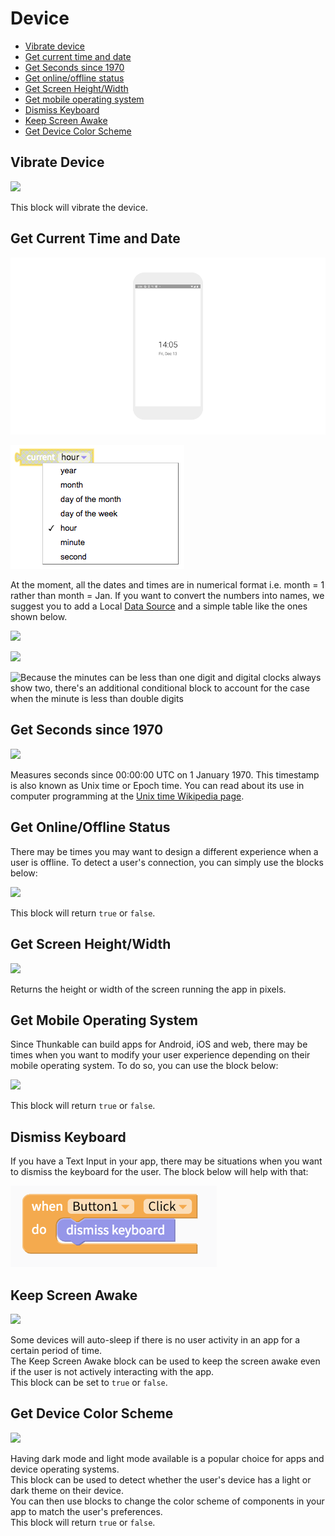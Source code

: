 # Device

* [Vibrate device](device.md#vibrate-device)
* [Get current time and date](device.md#get-current-time-and-date)
* [Get Seconds since 1970](device.md#seconds-since-1970)
* [Get online/offline status](device.md#get-online-offline-status)
* [Get Screen Height/Width](device.md#screen-height-width)
* [Get mobile operating system](device.md#get-mobile-operating-system)
* [Dismiss Keyboard](device.md#dismiss-keyboard)
* [Keep Screen Awake](device.md#keep-screen-awake)
* [Get Device Color Scheme](device.md#get-device-color-scheme)

## Vibrate Device

![](.gitbook/assets/vibrate.png)

This block will vibrate the device.

## Get Current Time and Date

![](.gitbook/assets/thunkable-docs-exhibits-93.png)

![](.gitbook/assets/screen-shot-2018-12-13-at-12.58.32-pm.png)

At the moment, all the dates and times are in numerical format i.e. month = 1 rather than month = Jan. If you want to convert the numbers into names, we suggest you to add a Local [Data Source](data-sources.md#create-your-own-table) and a simple table like the ones shown below.

![](.gitbook/assets/screen-shot-2021-04-08-at-11.31.33-am.png)

![](.gitbook/assets/screen-shot-2021-04-08-at-11.29.04-am.png)

![Because the minutes can be less than one digit and digital clocks always show two, there&apos;s an additional conditional block to account for the case when the minute is less than double digits](.gitbook/assets/screen-shot-2021-04-08-at-11.32.04-am.png)

## Get Seconds since 1970

![](.gitbook/assets/unix.png)

Measures seconds since 00:00:00 UTC on 1 January 1970. This timestamp is also known as Unix time or Epoch time. You can read about its use in computer programming at the [Unix time Wikipedia page](https://en.wikipedia.org/wiki/Unix_time).

## Get Online/Offline Status

There may be times you may want to design a different experience when a user is offline. To detect a user's connection, you can simply use the blocks below:

![](.gitbook/assets/screen-shot-2021-04-08-at-11.33.31-am.png)

This block will return `true` or `false`.

## Get Screen Height/Width

![](.gitbook/assets/size.png)

Returns the height or width of the screen running the app in pixels.

## Get Mobile Operating System

Since Thunkable can build apps for Android, iOS and web, there may be times when you want to modify your user experience depending on their mobile operating system. To do so, you can use the block below:

![](.gitbook/assets/platform.png)

This block will return `true` or `false`.

## Dismiss Keyboard

If you have a Text Input in your app, there may be situations when you want to dismiss the keyboard for the user. The block below will help with that:

![](.gitbook/assets/screen-shot-2019-07-19-at-4.34.21-pm.png)

## Keep Screen Awake

![](.gitbook/assets/awake.png)

Some devices will auto-sleep if there is no user activity in an app for a certain period of time.  
The Keep Screen Awake block can be used to keep the screen awake even if the user is not actively interacting with the app.  
This block can be set to `true` or `false`.

## Get Device Color Scheme

![](.gitbook/assets/theme.png)

Having dark mode and light mode available is a popular choice for apps and device operating systems.  
This block can be used to detect whether the user's device has a light or dark theme on their device.   
You can then use blocks to change the color scheme of components in your app to match the user's preferences.  
This block will return `true` or `false`.

